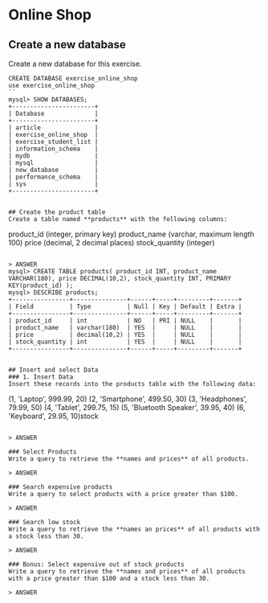 # Online Shop 

## Create a new database
Create a new database for this exercise.
```
CREATE DATABASE exercise_online_shop
use exercise_online_shop
``
mysql> SHOW DATABASES;
+-----------------------+
| Database              |
+-----------------------+
| article               |
| exercise_online_shop  |
| exercise_student_list |
| information_schema    |
| mydb                  |
| mysql                 |
| new_database          |
| performance_schema    |
| sys                   |
+-----------------------+


## Create the product table
Create a table named **products** with the following columns:  
```
product_id (integer, primary key)
product_name (varchar, maximum length 100)
price (decimal, 2 decimal places)
stock_quantity (integer)
```

> ANSWER
mysql> CREATE TABLE products( product_id INT, product_name VARCHAR(180), price DECIMAL(10,2), stock_quantity INT, PRIMARY KEY(product_id) );
mysql> DESCRIBE products;
+----------------+---------------+------+-----+---------+-------+
| Field          | Type          | Null | Key | Default | Extra |
+----------------+---------------+------+-----+---------+-------+
| product_id     | int           | NO   | PRI | NULL    |       |
| product_name   | varchar(180)  | YES  |     | NULL    |       |
| price          | decimal(10,2) | YES  |     | NULL    |       |
| stock_quantity | int           | YES  |     | NULL    |       |
+----------------+---------------+------+-----+---------+-------+


## Insert and select Data
### 1. Insert Data
Insert these records into the products table with the following data:
```
(1, 'Laptop', 999.99, 20)
(2, 'Smartphone', 499.50, 30)
(3, 'Headphones', 79.99, 50)
(4, 'Tablet', 299.75, 15)
(5, 'Bluetooth Speaker', 39.95, 40)
(6, 'Keyboard', 29.95, 10)stock 
```

> ANSWER  

### Select Products 
Write a query to retrieve the **names and prices** of all products.

> ANSWER  

### Search expensive products
Write a query to select products with a price greater than $100.

> ANSWER  

### Search low stock
Write a query to retrieve the **names an prices** of all products with a stock less than 30.

> ANSWER  

### Bonus: Select expensive out of stock products
Write a query to retrieve the **names and prices** of all products with a price greater than $100 and a stock less than 30.

> ANSWER  

